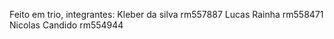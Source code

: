 Feito em trio, integrantes: 
Kleber da silva rm557887
Lucas Rainha rm558471
Nicolas Candido rm554944

